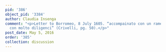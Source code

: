 ```yaml
---
pid: '386'
object_pid: '3384'
author: Claudia Insenga
comment: "<p>Letter to Borromeo, 8 July 1605. “accompainato con un ramento fatto d’me
  con molto diligenci” (Crivelli, pg. 50).</p>"
post_date: May 5, 2016
order: '385'
collection: discussion
---
```

